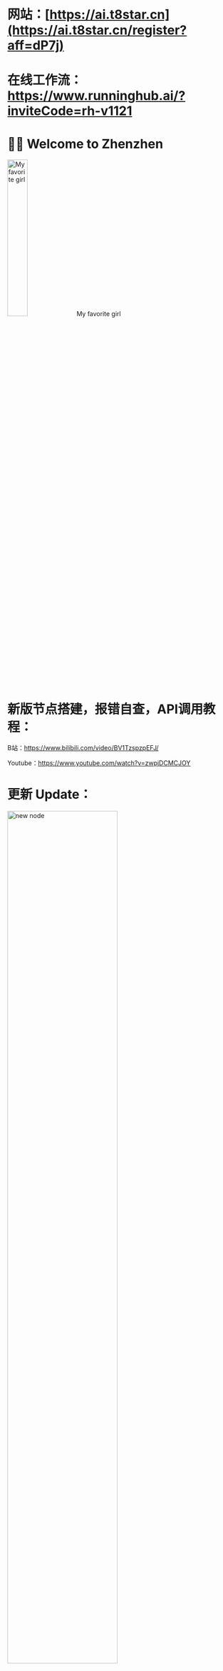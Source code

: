 # 网站：[https://ai.t8star.cn](https://ai.t8star.cn/register?aff=dP7j)
# 在线工作流：https://www.runninghub.ai/?inviteCode=rh-v1121

# 👋🏻 Welcome to Zhenzhen

<img src="https://github.com/T8mars/Comfyui-zhenzhen/blob/main/pic/1.png" width="30%" alt="My favorite girl">
My favorite girl


# 新版节点搭建，报错自查，API调用教程：

B站：https://www.bilibili.com/video/BV1TzspzpEFJ/

Youtube：https://www.youtube.com/watch?v=zwpjDCMCJOY


# 更新 Update：

<img src="https://github.com/T8mars/Comfyui-zhenzhen/blob/main/pic/6.jpg" width="70%" alt="new node">

如果报错了，请查看上面的代码，不一定都是你的问题，或者服务器问题，尤其SORA2，大部分情况是OPENAI的问题，当你发生500报错了，请在跑一次就可以了！

20251030:

修正最新comfyui内核节点加载报错的问题

20251024-2:

RunningHub上所有API相关工作流均已更新，如果发现有漏网之鱼请B站或者youtube留言发链接，我会及时处理

20251024:

更新sora2-chat节点，速度更快，目前只支持横版，竖版15S非HD视频！不支持HD和25S，更稳定

所有工作流全部做了更新，请下载新工作流，搭建方式有所区别

新增sora2-chat对应工作流

另外Sora2-chat节点，生成后可以下载GIF以及视频，在Comfyui节点会生成如下链接，请从控制台中查找

<img src="https://github.com/T8mars/Comfyui-zhenzhen/blob/main/pic/4.png" width="100%" alt="new node">

然后链接复制到浏览器打开，如下也可以下载和分享

<img src="https://github.com/T8mars/Comfyui-zhenzhen/blob/main/pic/5.png" width="60%" alt="new node">

20251023:

<img src="https://github.com/T8mars/Comfyui-zhenzhen/blob/main/pic/3.png" width="100%" alt="new node">

新增节点api setting
由于昨天网站被攻击，昨天半夜已经修复，防止再出现类似问题，增加多个可选接口，目前有1个主站，一个美国站，一个香港站，还有个自定义IP接口，RH的工作流需要晚上更新，本地直接改下节点即可

20251020-2:

修复上个版本NananaBanana图像编辑比例不生效问题
新增12个包括nanobanana以及veo3,veo3.1的工作流

veo3特价模型基准1.5RMB/8S，模型名字：
veo3 文生视频
veo3-fast 文生视频
veo3-fast-frames 图生视频

Veo3 Pro模型3RMB/8S，模型名字：
veo3-pro 文生视频
veo3-pro-frames 图生视频
高质量模式，价格也高一点

Veo3.1 特价模型基准1.5RMB/8S，模型名字：
veo3.1 文生视频，图生视频
veo3.1-components 文生视频，图生视频，多参1-2张
注意veo3.1-components，支持多图参考，Veo3.1支持首尾帧

Veo3.1 Pro模型基准3RMB/8S，模型名字：
veo3.1-pro  文生视频，图生视频，首尾帧
高质量模式，价格也高一点

注意模型价格可能根据情况调整，实际价格以https://ai.t8star.cn/register?aff=dP7j 为准

20251020:

Nano-banana 由于长期风控原因，将于 10.20 日 中午12点涨价至 0.08/次；
官方模型(gemini-2.5-flash-image)价格不变
gemini-2.5-flash-image和gemini-2.5-flash-image-preview模型有概率不出图，只支持chat格式

nano-banana节点已更新，只有edit节点才支持尺寸选择。

Veo3.1节点更新，支持新模型veo3.1，价格不变

工作流一会更新

20251018:

目前模型分为sora-2和sora-2-pro版

sora-2 偶发性出水印，价格基准0.1RMB，不支持HD，可选10S和15S，支持横版竖版，画面会有闪烁
sora-2 Pro，无水印，基准价格1.7RMB，10S和15S支持HD，25S不支持HD，支持横版竖版，无闪烁画面，HD非常清晰，非HD一般清晰

务必注意25S不要和HD同时开！

25S 大概需要30分钟
15S HD大概需要20分钟
10S 非HD大概5分钟左右
15S 非HD大概10分钟左右

由于并发压力不同，以上时间仅供参考

更新了6个最终版工作流，可以直接使用

B站教程：https://www.bilibili.com/video/BV1m3WszsEn7/
Youtube教程：https://www.youtube.com/watch?v=bc8b5ZxPvJE

20251017-2:

修复了sora-2-pro模型，其中10S和15S支持HD同时开启，25S不支持HD，务必注意！基准都是1.7RMB，无论是不是HD或者是不是25S，25S目前测试下来需要1400秒左右，非常久，务必注意
sora-2模型，是普通版模型，可以输出15S，支持横版竖版，时间预计5-10分钟，基准价格0.1RMB
修改了后台的超时等待时间，从1200秒提高到了3000秒，节点也对应修复

再说一遍，务必注意，HD不支持25S！！！

20251017:

更新了工作流，删除老的工作流
目前15S没问题，时间有所延长
25S和HD有点问题，暂时先不要用，白天排查

20251016-3:

注意，Sora2更新节点后15S不要开HD，否则会报错！25S才能开HD！

20251016-2:

修改Sora2的最大重试次数

20251016:

支持Sora2 HD 25S 以及 普通版 15S，无水印，节点已更新，工作流重新拉一下节点即可
Veo3.1已支持，节点明天更新
NanoBanan自定义分辨率已更新，节点明天更新

20251014-2:

由于sora2 HD 15S非常需要时间（官方也很慢），将重试时间从120S-调整到180S，目前测试下来大部分在150S-160S时候成功，偶尔也有180S没成功情况
节点超时不代表一定失败，请从贞贞AI工坊-左侧异步任务，点进去可以看看到，点对应任务的蓝色数字链接，从里面下载MP4即可，如果超时会提示超时，超时失败会退费
Sora普通版0.1积分，SORA HD 15S 1.7积分

20251014:

删除2个老的SORA2工作流，老版本HD和15S模型下架
sora_video2-portrait-15s 模型下架
sora_video2-landscape-15s 模型下架
sora_video2-portrait-hd-15s 模型下架
sora_video2-landscape-hd-15s 模型下架

新的模型请用：sora-2-pro
工作流：sora2-plus-new-15shd.json

这个版本质量非常高，但是跑起来非常慢，15S差不多10分钟，HD还要单独8分钟，也就是跑一次至少20分钟左右，且有失败概率，如果Comfyui超时了，请去网站查看下异步任务，看看原因，正常失败会退积分。

## 演示视频

[观看项目演示视频](https://github.com/T8mars/Comfyui-zhenzhen/blob/main/pic/ma.mp4)

20251010:

Comfly_sora2:节点,新增sora-2-pro模型，目前基准1.7，目前出视频速度较慢，无水印，支持15秒以及HD，工作流同步更新，workflow目录下sora2-plus-new-15shd.json

20251009:

Comfly_sora2:节点: 新增sora2视频模型节点，新节点支持直接video combine了，不用再复制链接了！目前无水印，生成最多10s普通画质视频，hd和15s暂时无法使用请知晓。

20251005:

更新新节点:OpenAi sora api plus：支持4个新模型，支持15秒时长

上面2个1080P，下面2个是HD，国庆期间依然粉丝价格0.01人民币一个视频

sora_video2-portrait-15s

sora_video2-landscape-15s

sora_video2-portrait-hd-15s

sora_video2-landscape-hd-15s


目前国庆期间依然15S依然是0.01元RMB，给大家玩，祝大家中秋快乐！

更新新工作流：Sora2-Plus-15s-HD.json，15秒专属工作流，支持HD，支持横版及竖版

20251002-3：

新版节点可以用以下5个模型，支持横版，复制到节点的model上即可，国庆期间PRO模型也是0.01元RMB，国庆礼物，祝大家国庆玩得开心

竖版高清模型：sora_video2-portrait-hd
横版高清模型：sora_video2-landscape-hd
新版竖版模型：sora_video2-portrait
新版横版模型：sora_video2-landscape
老板竖版模型：sora_video2
更新节点以及示例工作流--Sora2-hd.json

20251002-2：

Sora2 Api目前并发较高，如反复出现500代码且报错代码为401，通常是这个APIKEY首先，重新新建一个令牌一般即可解决

20251002：

新增Sora2节点，国庆期间每个10秒视频仅0.01元，目前保存视频节点有点问题，保存video_url，然后复制到浏览器保存视频即可

20250924：

`Comfly_suno:节点`: 新增v5模型


20250918：

`Comfly_suno:节点`: 新增Comfly_suno_description，Comfly_suno_lyrics，Comfly_suno_custom三个节点
简单描述生成歌曲，生成歌词，自定义生成歌曲三个节点。

`Comfly_Doubao_Seedream_4节点`: 节点新增自定义尺寸。在aspect_ratio选择Custom，然后可以在width和height自定义。


20250911：

`Comfly_Googel_Veo3:节点`: Veo 模型大幅降价，文生视频支持设置横、竖屏


20250909：

`Comfly_Doubao_Seedream_4节点`: 新增节点："Comfly Doubao Seedream4.0


20250903：

`Comfly_gpt_image_1_edit节点`: 参数新增input fidelity，partial_images参数

20250902：

`Comfly_nano_banana_edit节点`: 新增节点Comfly_nano_banana_edit，这个可以选择生成图片的尺寸，模型只能是：nano-banana
文生图下尺寸才能生效，图生图不生效。

20250829：

`Comfly_MiniMax_video节点`: 新增节点Comfly_MiniMax_video，支持海螺ai全部视频模型，支持最新首尾帧。
具体模型能力和参数选择请查看官方文档，避免使用错误：
https://platform.minimaxi.com/document/video_generation?key=66d1439376e52fcee2853049


20250828：

目前官方返无图的可能性比较高，所以需要你开魔法，并且节点在美国（我测试这样的情况基本没有问题，有问题加群）

`Comfly_nano_banana_fal节点`: 新增节点Comfly_nano_banana_fal，这个可以生成1到4张图片，nano-banana为文生图模型。
nano-banana/edit为图生图模型（图生图模型会产生额外的图片上传费用，具体可以看网站日志，在网站异步任务也可查看任务信息）

`Comfly_nano_banana节点`: 新增模型nano-banana选项，这个模型不容易被识别成对话模型，

20250827：

`Comfly_nano_banana节点`: 新增节点：Comfly_nano_banana（文生图，图生图，支持多图参考编辑），
谷歌最强编辑模型：gemini-2.5-flash-image-preview，
有默认和gemini优质两个分组。价格比官方便宜很多。可以在cherrystudio里面的newapi供应商填写我的api中转站调用模型使用。


20250819：

`qwen image_edit节点`: 新增千问图片编辑节点：Comfly_qwen_image_edit，价格0.1.
可以自定义尺寸（size选择Custom后，在Custom_size输入分辨率即可，例如1280x720）。
num_images生成图片数量是1到4张，注意api计算是按照图片张数来的，生成越多，api消费就多。

20250814：

`doubao节点`: 新增节点：Comfly_Doubao_Seedream和Comfly_Doubao_Seededit都是3.0模型


20250807：

`qwen image节点`: 新增千问绘图节点：Comfly_qwen_image，价格全网最低~
可以自定义尺寸（size选择Custom后，在Custom_size输入分辨率即可，例如1280x720）。
num_images生成图片数量是1到4张，注意api计算是按照图片张数来的，生成越多，api消费就多。

20250731：

`mj 换脸节点`: 新增mj换脸节点：Comfly_Mj_swap_face，修复mju，mjv节点bug。


20250729：

`kling 可灵节点`: 新增可灵多图参考视频节点：Comfly_kling_multi_image2video，最多支持4个参考图，只支持1.6模型。
新增2.1模型选择。 

20250722：

`mj video延长节点`: 新增mj视频延长节点：Comfly_mj_video_extend，一次生成4个视频，按次收费。

task id是接入上一次生成视频的task id 输出内容。
index 是选择延长上一次生成的4个视频里面的哪一个做为延迟，范围是0,1,2,3，对应的是第一，二，三，四视频
视频最多延长4次，一次延长4s。

20250722：

`mj video节点`: 新增mj视频节点：Comfly_mj_video，一次生成4个视频，按次收费。 


20250716：删除了Comfly_kling_videoPreview节点，视频节点的video输出接口可以直接连接comfyui本体的save video节点。

20250714：

`Googel veo3节点`: veo3谷歌视频，新增veo3-fast-frames模型，图生视频


20250630：

`Googel veo3节点`: 

新增Comfly_Googel_Veo3节点，文生视频模型：veo3，veo3-fast，veo3-pro。图生视频模型：veo3-pro-frames。 
enhance_prompt开关：
是否优化提示词，一般是false；由于 veo 只支持英文提示词，所以如果需要中文自动转成英文提示词，可以开启此开关。
目前4个模型都是自动生成带音效的。无法手动关闭，并且不支持选择生成视频尺寸，默认都是生成横幅视频。


20250627：

`Flux节点`: Comfly_Flux_Kontext，Comfly_Flux_Kontext_Edit两个节点新增flux-kontext-dev模型


20250613：

`Flux节点`: 新增bfl官方节点：Comfly_Flux_Kontext_bfl节点，价格不变

20250611：

`Flux节点`: Comfly_Flux_Kontext_Edit节点支持设置出图数量（1-4张范围），这个节点不会消耗上传图片费用，直接传入图片即可，
           跟Comfly_Flux_Kontext一样，就是上传图片不会扣费，图片输入支持base64图片编码格式，可以做为稳定性的备用节点。

20250601：

`Flux节点`: Comfly_Flux_Kontext节点支持设置出图数量（1-4张范围），支持多图输入。
已经支持对上一次生成的图片再次提示词编辑（但只有当出土数量选择1时才可以使用这个。


20250526：

`Jimeng即梦视频节点`: 新增ComflyJimengVideoApi节点。即梦视频，按次收费，5s是0.6元，10s是1.2元。
<details>
<summary>查看更新/Update </summary>  
 
![75ae4f4c3b061c0a7f7d1b1eb1b0264](https://github.com/user-attachments/assets/a8533eef-8233-4c35-ab1b-c9a26d5ddf72)

</details> 

20250518：

`Flux节点`: 新增Comfly_Flux_Kontext节点，支持：flux-kontext-pro和flux-kontext-max模型，按次收费：pro模型大约0.096元，max大约0.192元，比官方便宜很多。


20250518：

`Kling节点`: 可灵节点新增kling-v2-master的可灵2.0模型。价格很贵，按需使用。

20250429：

`Chatgpt节点`: Comfly_gpt_image_1_edit新增chats输出口，输出多轮对话。
新增clear_chats,当为Ture的时候，只能image输入什么图片修改什么图片，不支持显示上下文对话。
当为Flase的时候，支持对上一次生成的图片进行二次修改。支持显示上下文对话。并且支持多图模式下新增图片参考。

<details>
<summary>查看更新/Update </summary>  
 
![2eaf76b077612170647f6861e43e2af](https://github.com/user-attachments/assets/1c4c484f-c3c6-48c6-96c5-58c4ef4e59d5)

![6a43cb051fece84815ac6036bee3a4c](https://github.com/user-attachments/assets/f0fbf71e-8cfb-448e-87cd-1e147bb2f552)

</details> 

20250425：


`Chatgpt节点`: 
新增Comfly_gpt_image_1和Comfly_gpt_image_1_edit官方gpt_image_1模型api接口节点。

模型名都是gpt_image_1，区别只是分组不同：

一共四个分组：default默认分组为官方逆向，价格便宜，缺点就是不稳定，速度慢。按次收费。不支持额外参数选择。这个分组的apikey只能用于ComflyChatGPTApi节点。

其他三个组都是官方api组，最优惠的目前是ssvip组。分组需要再令牌里面去修改选择。这3个官方分组优点就是速度快，稳定性高。支持官方参数调整。
缺点就是贵，但是也比官方便宜。大家可以按照自己的情况选择。这3个分组的令牌的apikey只能用在下面2个新节点上面！！！

1. Comfly_gpt_image_1 节点：文生图，有耕读参数调整，支持调整生图限制为low。

2. Comfly_gpt_image_1_edit 节点：图生图，支持mask遮罩，支持多图参考。

<details>
<summary>查看更新/Update </summary>  
 
![3bc790641c44e373aca97ea4a1de47e](https://github.com/user-attachments/assets/1a7a0615-46e5-46b3-af04-32246a23d6f4)

![5efe58fcf7055d675962f40c1ad1cbb](https://github.com/user-attachments/assets/8a90eab5-4242-43bb-ae01-74493b90b6ce)

</details> 

20250424：
`Chatgpt节点`: ComflyChatGPTApi节点新增官方gpt-image-1，按次计费 0.06，
旧版的gpt4o-image，gpt4o-image-vip，sora_image, sora_image-vip可以做为备选。首选gpt-image-1。

`jimeng即梦节点`: 即梦的ComflyJimengApi节点新增参考图生成图片，image url图片链接参考生成图片。
注意：参考图生成图片会额外消耗上传图片的token费用（具体根据你图片大小来，大部分都是0.000几到0.00几元不等。图片链接有时效性，不做长期储存），
这个只适用于你没有image url图片链接的前提下使用。
如果你有image url图片链接，就直接填写在image url里面既可以。

<details>
<summary>查看更新/Update </summary>  
 
![e1abc11e855680b70985ec9f339a967](https://github.com/user-attachments/assets/6d77c103-d35a-4c6b-804a-4b5add172bcf)

![307e5ea0d789b785fd0a60f01f2b8cf](https://github.com/user-attachments/assets/5c8a7984-ae5e-4cbf-aa47-b09bc7e6f8d6)

</details> 

20250422：
`Chatgpt节点`: ComflyChatGPTApi节点新增chats输出口，输出多轮对话。
新增clear_chats,当为Ture的时候，只能image输入什么图片修改什么图片，不支持显示上下文对话。
当为Flase的时候，支持对上一次生成的图片进行二次修改。支持显示上下文对话。

<details>
<summary>查看更新/Update </summary>  

![cad243f2bf4a3aa11163f1a007db469](https://github.com/user-attachments/assets/ef0f6a34-3de7-42a2-8543-c1930575e1bb)

![bd6493050affdf156143c8dc5286988](https://github.com/user-attachments/assets/0906caf3-35ec-4061-bfc9-5f611a19abf2)

![e5b3d375b700dcbf921b12a8aa527c4](https://github.com/user-attachments/assets/75537100-e5d2-403c-b2e0-1f662680092f)


</details> 
